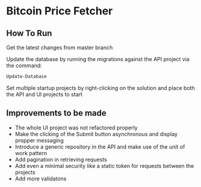 # Bitcoin Price Fetcher

## How To Run

Get the latest changes from master branch

Update the database by running the migrations against the API project via the command:

```sh
Update-Database
```

Set multiple startup projects by right-clicking on the solution and place both the API and UI projects to start 

## Improvements to be made
- The whole UI project was not refactored properly
- Make the clicking of the Submit button asynchronous and display propper messaging
- Introduce a generic repository in the API and make use of the unit of work pattern
- Add pagination in retrieving requests
- Add even a minimal security like a static token for requests between the projects
- Add more validatons

